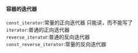 #### 容器的迭代器
```const_iterator```:常量的正向迭代器  只能读，而不能写了  
```iterator```:普通的正向迭代器   
```reverse_iterato```r:普通的反向迭代器  
```const_reverse_iterator```:常量的反向迭代器  
